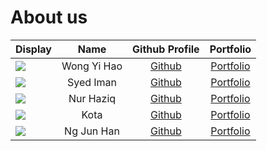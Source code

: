 # About us

| Display                                                                                                                                       |    Name     |              Github Profile               |              Portfolio              |
|-----------------------------------------------------------------------------------------------------------------------------------------------|:-----------:|:-----------------------------------------:|:-----------------------------------:|
| ![](https://assets.mycast.io/characters/mayor-3940618-normal.jpg)                                                                             | Wong Yi Hao |   [Github](https://github.com/YHWong20)   |   [Portfolio](./team/yhwong20.md)   |
| ![](https://comicvine.gamespot.com/a/uploads/scale_medium/11/111746/5814382-powerpuffgirls-bubbles_large.png)                                 |  Syed Iman  | [Github](https://github.com/imanamirshah) | [Portfolio](./team/imanamirshah.md) |
| ![](https://static.wikia.nocookie.net/puppet/images/4/43/Mona.png/revision/latest?cb=20230924201401)                                          |  Nur Haziq  |  [Github](https://github.com/nur-haziq)   |  [Portfolio](./team/nur-haziq.md)   |
| ![](https://static.wikia.nocookie.net/villains/images/f/f0/MotoJojo.png/revision/latest?cb=20190118162531)                                    |    Kota     |    [Github](https://github.com/nkotaa)    |    [Portfolio](./team/nkotaa.md)    |
| ![](https://static.wikia.nocookie.net/powerpuff/images/2/23/Blossom-pic.png/revision/latest/thumbnail/width/360/height/360?cb=20190329151816) | Ng Jun Han  |  [Github](https://github.com/PureUsagi)   |  [Portfolio](./team/pureusagi.md)   |

